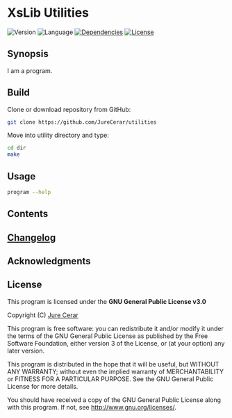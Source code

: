 # XsLib Utilities

![Version](https://img.shields.io/badge/Current_release-v0.0.0-blue.svg)
![Language](https://img.shields.io/badge/Language-Fortran-brightgreen.svg)
[![Dependencies](https://img.shields.io/badge/Dependencies-xslib-brightgreen.svg)](https://github.com/JureCerar/xslib)
[![License](https://img.shields.io/badge/License-GNU_GPL_v3.0-red.svg)](https://www.gnu.org/licenses/gpl-3.0.html)

<!-- I really REALLY like badges... they look cool. -->

## Synopsis

I am a program.

## Build

Clone or download repository from GitHub:
```bash
git clone https://github.com/JureCerar/utilities
```
Move into utility directory and type:
```bash
cd dir
make
```

## Usage

```bash
program --help
```

## Contents

## [Changelog](CHANGELOG.md)

## Acknowledgments

## License

This program is licensed under the **GNU General Public License v3.0**

Copyright (C) [Jure Cerar](https://github.com/JureCerar)

This program is free software: you can redistribute it and/or modify it under the terms of the GNU General Public License as published by the Free Software Foundation, either version 3 of the License, or (at your option) any later version.

This program is distributed in the hope that it will be useful, but WITHOUT ANY WARRANTY; without even the implied warranty of MERCHANTABILITY or FITNESS FOR A PARTICULAR PURPOSE. See the GNU General Public License for more details.

You should have received a copy of the GNU General Public License along with this program. If not, see http://www.gnu.org/licenses/.
